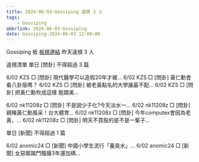 ```yaml
---
title: 2024-06-03-Gossiping 違規 3 人
tags:
    - Gossiping
abbrlink: 2024-06-03-Gossiping
date: Gossiping-2024-06-03 12:00:00
---
```

Gossiping 板 [板規連結](https://www.ptt.cc/bbs/Gossiping/M.1637425085.A.07D.html)
昨天違規 3 人
<!-- more -->

違規清單
單日 [問卦] 不得超過 3 篇

6/02 KZS □ [問卦] 現代醫學可以造假20年才被…
6/02 KZS □ [問卦] 黃仁勳會看八卦版嗎？
6/02 KZS □ [問卦] 被老黃點名的大學誰最不配…
6/02 KZS □ [問卦] 把黃仁勳吹成這樣 能跟美…

6/02 nk11208z □ [問卦] 不是說少子化?今天淡水一…
6/02 nk11208z □ [問卦] 親睹黃仁勳風采！台大體育…
6/02 nk11208z □ [問卦] 今年computex會因為老黃，…
6/02 nk11208z □ [問卦] 明天不買股的是不是一輩子…

單日 [新聞] 不得超過 1 篇

6/02 anomic24 □ [新聞] 中國小學生流行「養臭水」…
6/02 anomic24 □ [新聞] 女惡鄰踹門騷擾3年還加碼…